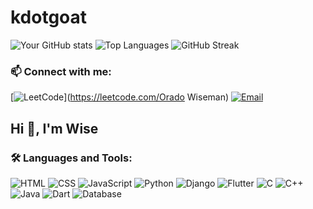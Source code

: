 # kdotgoat
![Your GitHub stats](https://github-readme-stats.vercel.app/api?username=kdotgoat&show_icons=true&theme=dark)
![Top Languages](https://github-readme-stats.vercel.app/api/top-langs/?username=kdotgoat&layout=compact&theme=dark)
![GitHub Streak](https://github-readme-streak-stats.herokuapp.com/?user=kdotgoat&theme=dark)
### 📫 Connect with me:


[![LeetCode](https://img.shields.io/badge/LeetCode-FFA116?style=for-the-badge&logo=leetcode&logoColor=black)](https://leetcode.com/Orado Wiseman)
[![Email](https://img.shields.io/badge/Email-D14836?style=for-the-badge&logo=gmail&logoColor=white)](mailto:wisem9086@gmail.com)


## Hi 👋, I'm Wise 


### 🛠️ Languages and Tools:
![HTML](https://img.shields.io/badge/HTML5-orange?style=flat-square&logo=html5)
![CSS](https://img.shields.io/badge/CSS3-blue?style=flat-square&logo=css3)
![JavaScript](https://img.shields.io/badge/JavaScript-yellow?style=flat-square&logo=javascript)
![Python](https://img.shields.io/badge/Python-blue?style=flat-square&logo=python)
![Django](https://img.shields.io/badge/Django-092E20?style=flat-square&logo=django&logoColor=white)
![Flutter](https://img.shields.io/badge/Flutter-02569B?style=flat-square&logo=flutter&logoColor=white)
![C](https://img.shields.io/badge/C-00599C?style=flat-square&logo=c&logoColor=white)
![C++](https://img.shields.io/badge/C%2B%2B-00599C?style=flat-square&logo=c%2B%2B&logoColor=white)
![Java](https://img.shields.io/badge/Java-007396?style=flat-square&logo=java&logoColor=white)
![Dart](https://img.shields.io/badge/Dart-0175C2?style=flat-square&logo=dart&logoColor=white)
![Database](https://img.shields.io/badge/Database-003545?style=flat-square&logo=postgresql&logoColor=white)





